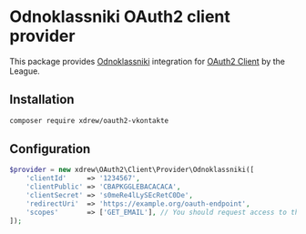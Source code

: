 # Odnoklassniki OAuth2 client provider

This package provides [Odnoklassniki](https://ok.ru) integration for [OAuth2 Client](https://github.com/thephpleague/oauth2-client) by the League.

## Installation

```sh
composer require xdrew/oauth2-vkontakte
```

## Configuration

```php
$provider = new xdrew\OAuth2\Client\Provider\Odnoklassniki([
    'clientId'     => '1234567',
    'clientPublic' => 'CBAPKGGLEBACACACA',
    'clientSecret' => 's0meRe4lLySEcRetC0De',
    'redirectUri'  => 'https://example.org/oauth-endpoint',
    'scopes'       => ['GET_EMAIL'], // You should request access to this scope from ok.ru support to get user email
]);
```